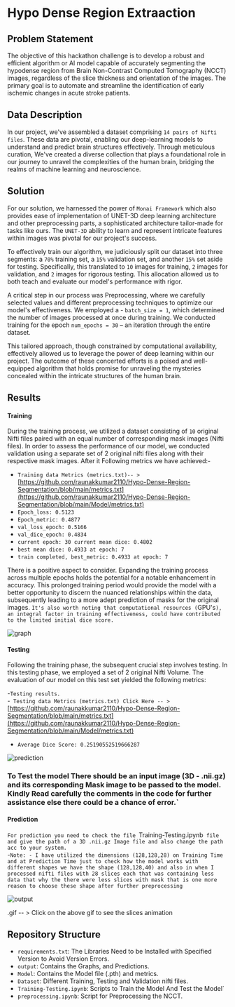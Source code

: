 # Hypo Dense Region Extraaction
## Problem Statement
The objective of this hackathon challenge is to develop a robust and efficient algorithm or AI model capable of accurately segmenting the hypodense region from Brain Non-Contrast Computed Tomography (NCCT) images, regardless of the slice thickness and orientation of the images. The primary goal is to automate and streamline the identification of early ischemic changes in acute stroke patients.

## Data Description
In our project, we've assembled a dataset comprising `14 pairs of Nifti files`. These data are pivotal, enabling our deep-learning models to understand and predict brain structures effectively. Through meticulous curation, We've created a diverse collection that plays a foundational role in our journey to unravel the complexities of the human brain, bridging the realms of machine learning and neuroscience.

## Solution
For our solution, we harnessed the power of `Monai Framework` which also provides ease of implementation of UNET-3D deep learning architecture and other preprocessing parts, a sophisticated architecture tailor-made for tasks like ours. The `UNET-3D` ability to learn and represent intricate features within images was pivotal for our project's success.

To effectively train our algorithm, we judiciously split our dataset into three segments: a `70%` training set, a `15%` validation set, and another `15%` set aside for testing. Specifically, this translated to `10` images for training, `2` images for validation, and `2` images for rigorous testing. This allocation allowed us to both teach and evaluate our model's performance with rigor.

A critical step in our process was Preprocessing, where we carefully selected values and different preprocessing techniques to optimize our model's effectiveness. We employed a - `batch_size = 1`, which determined the number of images processed at once during training. We conducted training for the epoch `num_epochs = 30` – an iteration through the entire dataset.

This tailored approach, though constrained by computational availability, effectively allowed us to leverage the power of deep learning within our project. The outcome of these concerted efforts is a poised and well-equipped algorithm that holds promise for unraveling the mysteries concealed within the intricate structures of the human brain.

## Results
#### Training
During the training process, we utilized a dataset consisting of `10` original Nifti files paired with an equal number of corresponding mask images (Nifti files). In order to assess the performance of our model, we conducted validation using a separate set of 2 original nifti files along with their respective mask images. After it Following metrics we have achieved:-
<br>
- `Training data Metrics (metrics.txt)-- >`<br>
[https://github.com/raunakkumar2110/Hypo-Dense-Region-Segmentation/blob/main/metrics.txt](https://github.com/raunakkumar2110/Hypo-Dense-Region-Segmentation/blob/main/Model/metrics.txt)
- `Epoch_loss: 0.5123`
- `Epoch_metric: 0.4877`
- `val_loss_epoch: 0.5166`
- `val_dice_epoch: 0.4834`
- `current epoch: 30 current mean dice: 0.4802`
- `best mean dice: 0.4933 at epoch: 7`
- `train completed, best_metric: 0.4933 at epoch: 7`

There is a positive aspect to consider. Expanding the training process across multiple epochs holds the potential for a notable enhancement in accuracy. This prolonged training period would provide the model with a better opportunity to discern the nuanced relationships within the data, subsequently leading to a more adept prediction of masks for the original images. `It's also worth noting that computational resources (`GPU's`), an integral factor in training effectiveness, could have contributed to the limited initial dice score.`

![graph](https://github.com/raunakkumar2110/Hypo-Dense-Region-Segmentation/assets/91930911/29ee1cf2-bc9b-4b81-8a58-586a4dbf0e9b)


#### Testing
Following the training phase, the subsequent crucial step involves testing. In this testing phase, we employed a set of 2 original Nifti Volume. The evaluation of our model on this test set yielded the following metrics:

-`Testing results.`
<br>
-` Testing data Metrics (metrics.txt) Click Here -- >`<br>
[https://github.com/raunakkumar2110/Hypo-Dense-Region-Segmentation/blob/main/metrics.txt](https://github.com/raunakkumar2110/Hypo-Dense-Region-Segmentation/blob/main/Model/metrics.txt)
- `Average Dice Score: 0.25190552519666287`

![prediction](https://github.com/raunakkumar2110/Hypo-Dense-Region-Segmentation/assets/91930911/779b7644-9492-4a9f-ad43-089d4824bcf3)


### To Test the model There should be an input image (3D - .nii.gz) and its corresponding Mask image to be passed to the model. Kindly Read carefully the comments in the code for further assistance else there could be a chance of error.`

#### Prediction
`For prediction you need to check the file `Training-Testing.ipynb` file and give the path of a 3D .nii.gz Image file and also change the path acc to your system.`<br>
-`Note: - I have utilized the dimensions (128,128,28) on Training Time and at Prediction Time just to check how the model works with different shapes we have the shape (128,128,40) and also in when I processed nifti files with 28 slices each that was containing less data that why the there were less slices with mask that is one more reason to choose these shape after further preprocessing`

![output](https://github.com/raunakkumar2110/Hypo-Dense-Region-Segmentation/assets/91930911/109e621a-0b98-4f7e-aaf8-b4b4bf42958d)

.gif -- > Click on the above gif to see the slices animation

## Repository Structure 
- `requirements.txt`: The Libraries Need to be Installed with Specified Version to Avoid Version Errors.
- `output`: Contains the Graphs, and Predictions.
- `Model`: Contains the Model file (.pth) and metrics.
- `Dataset`: Different Training, Testing and Validation nifti files.
- `Training-Testing.ipynb`: Scripts to Train the Model And Test the Model`
- `preprocessing.ipynb`: Script for Preprocessing the NCCT.


